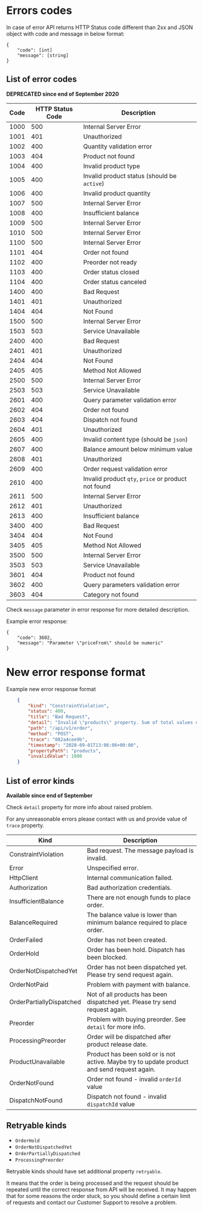 # Errors codes

In case of error API returns HTTP Status code different than 2xx and JSON object with code and message in below format:
```
{
    "code": [int]
    "message": [string]
}
```

## List of error codes

**DEPRECATED since end of September 2020**

Code | HTTP Status Code | Description
-----|------------------|-----------------------
1000 | 500 | Internal Server Error
1001 | 401 | Unauthorized
1002 | 400 | Quantity validation error
1003 | 404 | Product not found
1004 | 400 | Invalid product type
1005 | 400 | Invalid product status (should be `active`)
1006 | 400 | Invalid product quantity
1007 | 500 | Internal Server Error
1008 | 400 | Insufficient balance
1009 | 500 | Internal Server Error
1010 | 500 | Internal Server Error
1100 | 500 | Internal Server Error
1101 | 404 | Order not found
1102 | 400 | Preorder not ready
1103 | 400 | Order status closed
1104 | 400 | Order status canceled
1400 | 400 | Bad Request
1401 | 401 | Unauthorized
1404 | 404 | Not Found
1500 | 500 | Internal Server Error
1503 | 503 | Service Unavailable
2400 | 400 | Bad Request
2401 | 401 | Unauthorized
2404 | 404 | Not Found
2405 | 405 | Method Not Allowed
2500 | 500 | Internal Server Error
2503 | 503 | Service Unavailable
2601 | 400 | Query parameter validation error
2602 | 404 | Order not found
2603 | 404 | Dispatch not found
2604 | 401 | Unauthorized
2605 | 400 | Invalid content type (should be `json`)
2607 | 400 | Balance amount below minimum value
2608 | 401 | Unauthorized
2609 | 400 | Order request validation error
2610 | 400 | Invalid product `qty`, `price` or product not found
2611 | 500 | Internal Server Error
2612 | 401 | Unauthorized
2613 | 400 | Insufficient balance
3400 | 400 | Bad Request
3404 | 404 | Not Found
3405 | 405 | Method Not Allowed
3500 | 500 | Internal Server Error
3503 | 503 | Service Unavailable
3601 | 404 | Product not found
3602 | 400 | Query parameters validation error
3603 | 404 | Category not found

Check `message` parameter in error response for more detailed description.

Example error response:
```
{
    "code": 3602,
    "message": "Parameter \"priceFrom\" should be numeric"
}
```

# New error response format

Example new error response format
```json
    {
        "kind": "ConstraintViolation",
        "status": 400,
        "title": "Bad Request",
        "detail": "Invalid \"products\" property. Sum of total values of \"qty\" must be lower than or equal 100.",
        "path": "/api/v1/order",
        "method": "POST",
        "trace": "082a4cee9b",
        "timestamp": "2020-09-01T13:06:06+00:00",
        "propertyPath": "products",
        "invalidValue": 1000
    }
```

## List of error kinds

**Available since end of September**

Check `detail` property for more info about raised problem.

For any unreasonable errors please contact with us and provide value of `trace` property.

Kind | Description
-----|------------------
ConstraintViolation | Bad request. The message payload is invalid.
Error | Unspecified error.
HttpClient | Internal communication failed.
Authorization | Bad authorization credentials.
InsufficientBalance | There are not enough funds to place order.
BalanceRequired | The balance value is lower than minimum balance required to place order.
OrderFailed | Order has not been created.
OrderHold | Order has been hold. Dispatch has been blocked.
OrderNotDispatchedYet | Order has not been dispatched yet. Please try send request again.
OrderNotPaid | Problem with payment with balance.
OrderPartiallyDispatched | Not of all products has been dispatched yet. Please try send request again.
Preorder | Problem with buying preorder. See `detail` for more info.
ProcessingPreorder | Order will be dispatched after product release date.
ProductUnavailable | Product has been sold or is not active. Maybe try to update product and send request again.
OrderNotFound | Order not found - invalid `orderId` value
DispatchNotFound | Dispatch not found - invalid `dispatchId` value


## Retryable kinds

- `OrderHold`
- `OrderNotDispatchedYet`
- `OrderPartiallyDispatched`
- `ProcessingPreorder`

Retryable kinds should have set additional property `retryable`.

It means that the order is being processed and the request should be repeated until the correct response from API will be received.
It may happen that for some reasons the order stuck, so you should define a certain limit of requests and contact our Customer Support to resolve a problem.
